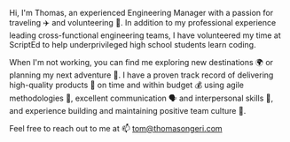 Hi, I'm Thomas, an experienced Engineering Manager with a passion for traveling ✈️ and volunteering 🙏. In addition to my professional experience leading cross-functional engineering teams, I have volunteered my time at ScriptEd to help underprivileged high school students learn coding.

When I'm not working, you can find me exploring new destinations 🌍 or planning my next adventure 🧳. I have a proven track record of delivering high-quality products 🎁 on time and within budget 💰 using agile methodologies 🤝, excellent communication 🗣️ and interpersonal skills 💬, and experience building and maintaining positive team culture 🤗. 

Feel free to reach out to me at 📫 tom@thomasongeri.com

<!---
ongerit/ongerit is a ✨ special ✨ repository because its `README.md` (this file) appears on your GitHub profile.
You can click the Preview link to take a look at your changes.
--->

